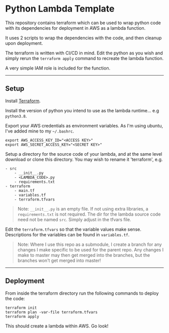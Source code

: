 # Python Lambda Template

This repository contains terraform which can be used to wrap python code with its dependencies for deployment in AWS as a lambda function.

It uses 2 scripts to wrap the dependencies with the code, and then cleanup upon deployment.

The terraform is written with CI/CD in mind. Edit the python as you wish and simply rerun the `terraform apply` command to recreate the lambda function.

A very simple IAM role is included for the function.

 ---

## Setup

Install [Terraform](https://www.terraform.io/).

Install the version of python you intend to use as the lambda runtime... e.g `python3.8`.

Export your AWS credentials as environment variables. As I'm using ubuntu, I've added mine to my `~/.bashrc`.
```
export AWS_ACCESS_KEY_ID="<ACCESS KEY>"
export AWS_SECRET_ACCESS_KEY="<SECRET KEY>"
```

Setup a directory for the source code of your lambda, and at the same level download or clone this directory. You may wish to rename it 'terraform', e.g.
```
- src
    - __init__.py
    - <LAMBDA_CODE>.py
    - requirements.txt
- terraform
    - main.tf
    - variables.tf
    - terraform.tfvars
```
> Note: `__init__.py` is an empty file. If not using extra libraries, a `requirements.txt` is not required. The dir for the lambda source code need not be named `src`. Simply adjust in the tfvars file.

Edit the `terraform.tfvars` so that the variable values make sense. Descriptions for the variables can be found in `variables.tf`.

> Note: Where I use this repo as a submodule, I create a branch for any changes I make specific to be used for the parent repo. Any changes I make to master may then get merged into the branches, but the branches won't get merged into master!

---

## Deployment

From inside the terraform directory run the following commands to deploy the code:

```
terraform init
terraform plan -var-file terraform.tfvars
terraform apply
```
This should create a lambda within AWS. Go look!
